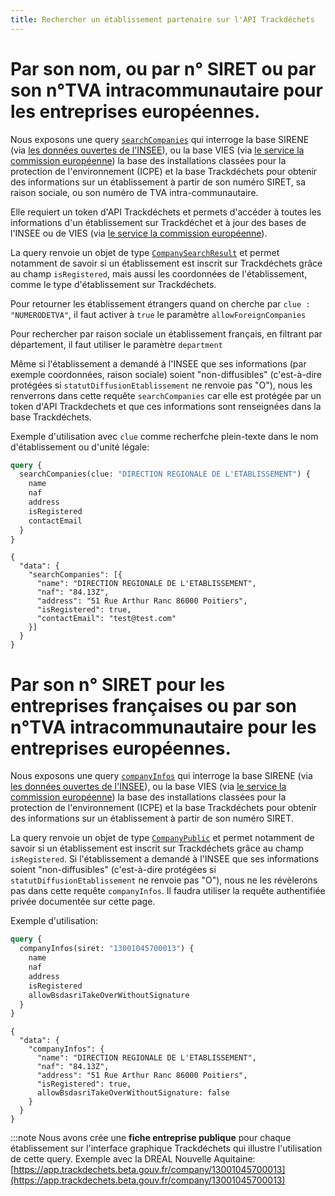 ```yaml
---
title: Rechercher un établissement partenaire sur l'API Trackdéchets
---
```


# Par son nom, ou par n° SIRET ou par son n°TVA intracommunautaire pour les entreprises européennes.

Nous exposons une query [`searchCompanies`](../reference/api-reference/user-company/queries#searchcompanies) qui interroge la base SIRENE (via [les données ouvertes de l'INSEE](https://files.data.gouv.fr/insee-sirene/)), ou la base VIES (via [le service la commission européenne](https://ec.europa.eu/taxation_customs/vies/)) la base des installations classées pour la protection de l'environnement (ICPE) et la base Trackdéchets pour obtenir des informations sur un établissement à partir de son numéro SIRET, sa raison sociale, ou son numéro de TVA intra-communautaire.

Elle requiert un token d'API Trackdéchets et permets d'accéder à toutes les informations d'un établissement sur Trackdéchet et à jour des bases de l'INSEE ou de VIES (via [le service la commission européenne](https://ec.europa.eu/taxation_customs/vies/)).

La query renvoie un objet de type [`CompanySearchResult`](../reference/api-reference/user-company/objects#companysearchresult) et permet notamment de savoir si un établissement est inscrit sur Trackdéchets grâce au champ `isRegistered`, mais aussi les coordonnées de l'établissement, comme le type d'établissement sur Trackdéchets. 

Pour retourner les établissement étrangers quand on cherche par `clue : "NUMERODETVA"`, il faut activer à `true` le paramètre `allowForeignCompanies`

Pour rechercher par raison sociale un établissement français, en filtrant par département, il faut utiliser le paramètre `department`

Même si l'établissement a demandé à l'INSEE que ses informations (par exemple coordonnées, raison sociale) soient "non-diffusibles" (c'est-à-dire protégées si `statutDiffusionEtablissement` ne renvoie pas "O"), nous les renverrons dans cette requête `searchCompanies` car elle est protégée par un token d'API Trackdechets et que ces informations sont renseignées dans la base Trackdéchets.

Exemple d'utilisation avec `clue` comme recherfche plein-texte dans le nom d'établissement ou d'unité légale:

```graphql
query {
  searchCompanies(clue: "DIRECTION REGIONALE DE L'ETABLISSEMENT") {
    name
    naf
    address
    isRegistered
    contactEmail
  }
}
```

```
{
  "data": {
    "searchCompanies": [{
      "name": "DIRECTION REGIONALE DE L'ETABLISSEMENT",
      "naf": "84.13Z",
      "address": "51 Rue Arthur Ranc 86000 Poitiers",
      "isRegistered": true,
      "contactEmail": "test@test.com"
    }]
  }
}
```


# Par son n° SIRET pour les entreprises françaises ou par son n°TVA intracommunautaire pour les entreprises européennes.

Nous exposons une query [`companyInfos`](../reference/api-reference/user-company/queries#companyinfos) qui interroge la base SIRENE (via [les données ouvertes de l'INSEE](https://files.data.gouv.fr/insee-sirene/)), ou la base VIES (via [le service la commission européenne](https://ec.europa.eu/taxation_customs/vies/)) la base des installations classées pour la protection de l'environnement (ICPE) et la base Trackdéchets pour obtenir des informations sur un établissement à partir de son numéro SIRET.

La query renvoie un objet de type [`CompanyPublic`](../reference/api-reference/user-company/objects#companypublic) et permet notamment de savoir si un établissement est inscrit sur Trackdéchets grâce au champ `isRegistered`. Si l'établissement a demandé à l'INSEE que ses informations soient "non-diffusibles" (c'est-à-dire protégées si `statutDiffusionEtablissement` ne renvoie pas "O"), nous ne les révèlerons pas dans cette requête `companyInfos`. Il faudra utiliser la requête authentifiée privée documentée sur cette page.

Exemple d'utilisation:

```graphql
query {
  companyInfos(siret: "13001045700013") {
    name
    naf
    address
    isRegistered
    allowBsdasriTakeOverWithoutSignature
  }
}
```

```
{
  "data": {
    "companyInfos": {
      "name": "DIRECTION REGIONALE DE L'ETABLISSEMENT",
      "naf": "84.13Z",
      "address": "51 Rue Arthur Ranc 86000 Poitiers",
      "isRegistered": true,
      allowBsdasriTakeOverWithoutSignature: false
    }
  }
}
```

:::note
Nous avons crée une **fiche entreprise publique** pour chaque établissement sur l'interface graphique Trackdéchets qui illustre l'utilisation de cette query. Exemple avec la DREAL Nouvelle Aquitaine: [https://app.trackdechets.beta.gouv.fr/company/13001045700013](https://app.trackdechets.beta.gouv.fr/company/13001045700013)
